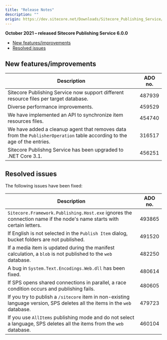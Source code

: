 ```yaml
---
title: "Release Notes"
description: ""
origin: https://dev.sitecore.net/Downloads/Sitecore_Publishing_Service/6x/Sitecore_Publishing_Service_600/Release_Notes
---
```


**October 2021 – released Sitecore Publishing Service 6.0.0**

-   [New features/improvements](#New)
-   [Resolved issues](#Resolved)

## New features/improvements

 | Description | ADO no. |
 | --- | --- |
 | ​​Sitecore Publishing Service now support different resource files per target database. | 487939 |
 | Diverse performance improvements. | 459529 |
 | ​We have implemented an API to synchronize item resources files​. | 454740 |
 | We have added a cleanup agent that removes data from the `PublisherOperation` table according to the age of the entries​. | ​316517 |
 | Sitecore Publishng Service has been upgraded to .NET Core 3.1​. | 456251 |

## Resolved issues

The following issues have been fixed:

 | Description | ADO no. |
 | --- | --- |
 | `Sitecore.Framework.Publishing.Host.exe` ignores the connection name ​if the node's name starts with certain letters. | 493865 |
 | If English is not selected in the `Publish Item` dialog​, ​bucket folders are not published. | 491520 |
 | If a media item is updated during the manifest calculation​, ​a `blob` is not published to the `web` database​. | 482250 |
 | ​A bug in `System.Text.Encodings.Web.dll` ​has been fixed. | 480614 |
 | If SPS opens shared connections in parallel​, ​a race condition occurs and publishing fails. | 480605 |
 | If you try to publish a `/sitecore` item in non-existing language version, ​SPS deletes all the items in the `web` database. | 479723 |
 | If you use `AllItems` publishing mode and do not select a language, SPS deletes all the items from the `web` database. | 460104 |